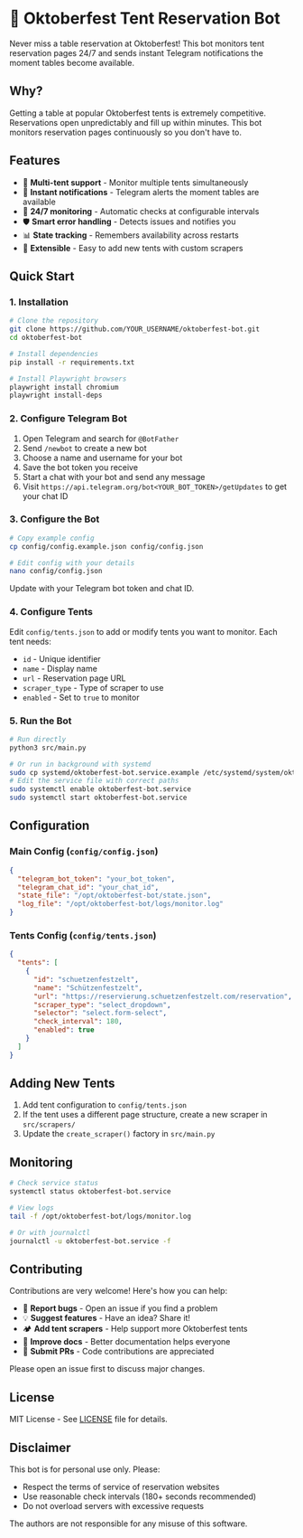 # 🍺 Oktoberfest Tent Reservation Bot

Never miss a table reservation at Oktoberfest! This bot monitors tent reservation pages 24/7 and sends instant Telegram notifications the moment tables become available.

## Why?

Getting a table at popular Oktoberfest tents is extremely competitive. Reservations open unpredictably and fill up within minutes. This bot monitors reservation pages continuously so you don't have to.

## Features

- 🍺 **Multi-tent support** - Monitor multiple tents simultaneously
- 📱 **Instant notifications** - Telegram alerts the moment tables are available
- 🔄 **24/7 monitoring** - Automatic checks at configurable intervals
- 🛡️ **Smart error handling** - Detects issues and notifies you
- 📊 **State tracking** - Remembers availability across restarts
- 🔧 **Extensible** - Easy to add new tents with custom scrapers

## Quick Start

### 1. Installation

```bash
# Clone the repository
git clone https://github.com/YOUR_USERNAME/oktoberfest-bot.git
cd oktoberfest-bot

# Install dependencies
pip install -r requirements.txt

# Install Playwright browsers
playwright install chromium
playwright install-deps
```

### 2. Configure Telegram Bot

1. Open Telegram and search for `@BotFather`
2. Send `/newbot` to create a new bot
3. Choose a name and username for your bot
4. Save the bot token you receive
5. Start a chat with your bot and send any message
6. Visit `https://api.telegram.org/bot<YOUR_BOT_TOKEN>/getUpdates` to get your chat ID

### 3. Configure the Bot

```bash
# Copy example config
cp config/config.example.json config/config.json

# Edit config with your details
nano config/config.json
```

Update with your Telegram bot token and chat ID.

### 4. Configure Tents

Edit `config/tents.json` to add or modify tents you want to monitor. Each tent needs:
- `id` - Unique identifier
- `name` - Display name
- `url` - Reservation page URL
- `scraper_type` - Type of scraper to use
- `enabled` - Set to `true` to monitor

### 5. Run the Bot

```bash
# Run directly
python3 src/main.py

# Or run in background with systemd
sudo cp systemd/oktoberfest-bot.service.example /etc/systemd/system/oktoberfest-bot.service
# Edit the service file with correct paths
sudo systemctl enable oktoberfest-bot.service
sudo systemctl start oktoberfest-bot.service
```

## Configuration

### Main Config (`config/config.json`)

```json
{
  "telegram_bot_token": "your_bot_token",
  "telegram_chat_id": "your_chat_id",
  "state_file": "/opt/oktoberfest-bot/state.json",
  "log_file": "/opt/oktoberfest-bot/logs/monitor.log"
}
```

### Tents Config (`config/tents.json`)

```json
{
  "tents": [
    {
      "id": "schuetzenfestzelt",
      "name": "Schützenfestzelt",
      "url": "https://reservierung.schuetzenfestzelt.com/reservation",
      "scraper_type": "select_dropdown",
      "selector": "select.form-select",
      "check_interval": 180,
      "enabled": true
    }
  ]
}
```

## Adding New Tents

1. Add tent configuration to `config/tents.json`
2. If the tent uses a different page structure, create a new scraper in `src/scrapers/`
3. Update the `create_scraper()` factory in `src/main.py`

## Monitoring

```bash
# Check service status
systemctl status oktoberfest-bot.service

# View logs
tail -f /opt/oktoberfest-bot/logs/monitor.log

# Or with journalctl
journalctl -u oktoberfest-bot.service -f
```

## Contributing

Contributions are very welcome! Here's how you can help:

- 🐛 **Report bugs** - Open an issue if you find a problem
- 💡 **Suggest features** - Have an idea? Share it!
- 🏕️ **Add tent scrapers** - Help support more Oktoberfest tents
- 📝 **Improve docs** - Better documentation helps everyone
- 🔧 **Submit PRs** - Code contributions are appreciated

Please open an issue first to discuss major changes.

## License

MIT License - See [LICENSE](LICENSE) file for details.

## Disclaimer

This bot is for personal use only. Please:
- Respect the terms of service of reservation websites
- Use reasonable check intervals (180+ seconds recommended)
- Do not overload servers with excessive requests

The authors are not responsible for any misuse of this software.
